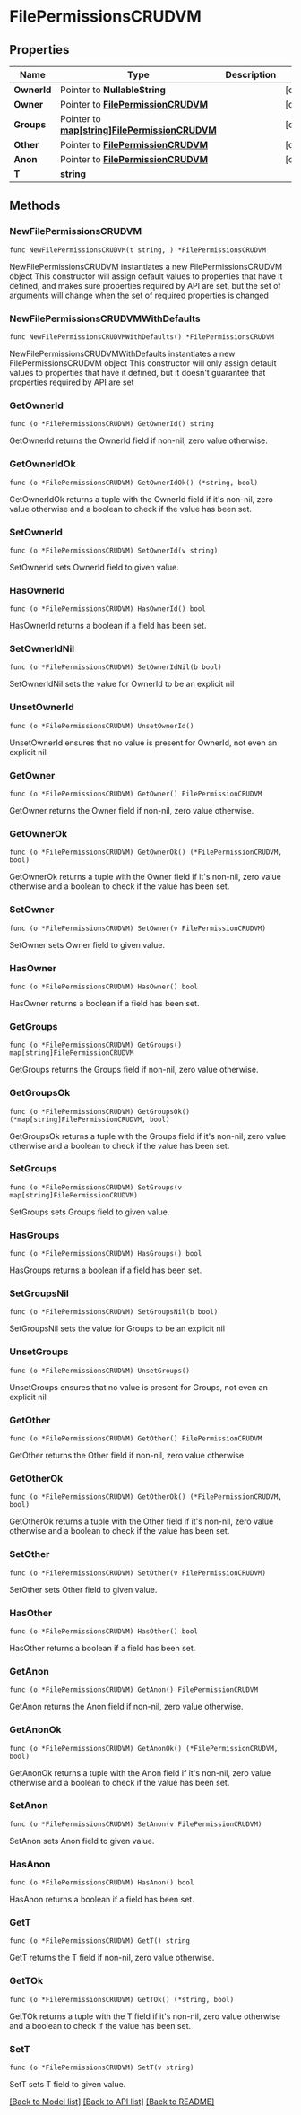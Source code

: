 # FilePermissionsCRUDVM

## Properties

Name | Type | Description | Notes
------------ | ------------- | ------------- | -------------
**OwnerId** | Pointer to **NullableString** |  | [optional] 
**Owner** | Pointer to [**FilePermissionCRUDVM**](FilePermissionCRUDVM.md) |  | [optional] 
**Groups** | Pointer to [**map[string]FilePermissionCRUDVM**](FilePermissionCRUDVM.md) |  | [optional] 
**Other** | Pointer to [**FilePermissionCRUDVM**](FilePermissionCRUDVM.md) |  | [optional] 
**Anon** | Pointer to [**FilePermissionCRUDVM**](FilePermissionCRUDVM.md) |  | [optional] 
**T** | **string** |  | 

## Methods

### NewFilePermissionsCRUDVM

`func NewFilePermissionsCRUDVM(t string, ) *FilePermissionsCRUDVM`

NewFilePermissionsCRUDVM instantiates a new FilePermissionsCRUDVM object
This constructor will assign default values to properties that have it defined,
and makes sure properties required by API are set, but the set of arguments
will change when the set of required properties is changed

### NewFilePermissionsCRUDVMWithDefaults

`func NewFilePermissionsCRUDVMWithDefaults() *FilePermissionsCRUDVM`

NewFilePermissionsCRUDVMWithDefaults instantiates a new FilePermissionsCRUDVM object
This constructor will only assign default values to properties that have it defined,
but it doesn't guarantee that properties required by API are set

### GetOwnerId

`func (o *FilePermissionsCRUDVM) GetOwnerId() string`

GetOwnerId returns the OwnerId field if non-nil, zero value otherwise.

### GetOwnerIdOk

`func (o *FilePermissionsCRUDVM) GetOwnerIdOk() (*string, bool)`

GetOwnerIdOk returns a tuple with the OwnerId field if it's non-nil, zero value otherwise
and a boolean to check if the value has been set.

### SetOwnerId

`func (o *FilePermissionsCRUDVM) SetOwnerId(v string)`

SetOwnerId sets OwnerId field to given value.

### HasOwnerId

`func (o *FilePermissionsCRUDVM) HasOwnerId() bool`

HasOwnerId returns a boolean if a field has been set.

### SetOwnerIdNil

`func (o *FilePermissionsCRUDVM) SetOwnerIdNil(b bool)`

 SetOwnerIdNil sets the value for OwnerId to be an explicit nil

### UnsetOwnerId
`func (o *FilePermissionsCRUDVM) UnsetOwnerId()`

UnsetOwnerId ensures that no value is present for OwnerId, not even an explicit nil
### GetOwner

`func (o *FilePermissionsCRUDVM) GetOwner() FilePermissionCRUDVM`

GetOwner returns the Owner field if non-nil, zero value otherwise.

### GetOwnerOk

`func (o *FilePermissionsCRUDVM) GetOwnerOk() (*FilePermissionCRUDVM, bool)`

GetOwnerOk returns a tuple with the Owner field if it's non-nil, zero value otherwise
and a boolean to check if the value has been set.

### SetOwner

`func (o *FilePermissionsCRUDVM) SetOwner(v FilePermissionCRUDVM)`

SetOwner sets Owner field to given value.

### HasOwner

`func (o *FilePermissionsCRUDVM) HasOwner() bool`

HasOwner returns a boolean if a field has been set.

### GetGroups

`func (o *FilePermissionsCRUDVM) GetGroups() map[string]FilePermissionCRUDVM`

GetGroups returns the Groups field if non-nil, zero value otherwise.

### GetGroupsOk

`func (o *FilePermissionsCRUDVM) GetGroupsOk() (*map[string]FilePermissionCRUDVM, bool)`

GetGroupsOk returns a tuple with the Groups field if it's non-nil, zero value otherwise
and a boolean to check if the value has been set.

### SetGroups

`func (o *FilePermissionsCRUDVM) SetGroups(v map[string]FilePermissionCRUDVM)`

SetGroups sets Groups field to given value.

### HasGroups

`func (o *FilePermissionsCRUDVM) HasGroups() bool`

HasGroups returns a boolean if a field has been set.

### SetGroupsNil

`func (o *FilePermissionsCRUDVM) SetGroupsNil(b bool)`

 SetGroupsNil sets the value for Groups to be an explicit nil

### UnsetGroups
`func (o *FilePermissionsCRUDVM) UnsetGroups()`

UnsetGroups ensures that no value is present for Groups, not even an explicit nil
### GetOther

`func (o *FilePermissionsCRUDVM) GetOther() FilePermissionCRUDVM`

GetOther returns the Other field if non-nil, zero value otherwise.

### GetOtherOk

`func (o *FilePermissionsCRUDVM) GetOtherOk() (*FilePermissionCRUDVM, bool)`

GetOtherOk returns a tuple with the Other field if it's non-nil, zero value otherwise
and a boolean to check if the value has been set.

### SetOther

`func (o *FilePermissionsCRUDVM) SetOther(v FilePermissionCRUDVM)`

SetOther sets Other field to given value.

### HasOther

`func (o *FilePermissionsCRUDVM) HasOther() bool`

HasOther returns a boolean if a field has been set.

### GetAnon

`func (o *FilePermissionsCRUDVM) GetAnon() FilePermissionCRUDVM`

GetAnon returns the Anon field if non-nil, zero value otherwise.

### GetAnonOk

`func (o *FilePermissionsCRUDVM) GetAnonOk() (*FilePermissionCRUDVM, bool)`

GetAnonOk returns a tuple with the Anon field if it's non-nil, zero value otherwise
and a boolean to check if the value has been set.

### SetAnon

`func (o *FilePermissionsCRUDVM) SetAnon(v FilePermissionCRUDVM)`

SetAnon sets Anon field to given value.

### HasAnon

`func (o *FilePermissionsCRUDVM) HasAnon() bool`

HasAnon returns a boolean if a field has been set.

### GetT

`func (o *FilePermissionsCRUDVM) GetT() string`

GetT returns the T field if non-nil, zero value otherwise.

### GetTOk

`func (o *FilePermissionsCRUDVM) GetTOk() (*string, bool)`

GetTOk returns a tuple with the T field if it's non-nil, zero value otherwise
and a boolean to check if the value has been set.

### SetT

`func (o *FilePermissionsCRUDVM) SetT(v string)`

SetT sets T field to given value.



[[Back to Model list]](../README.md#documentation-for-models) [[Back to API list]](../README.md#documentation-for-api-endpoints) [[Back to README]](../README.md)


